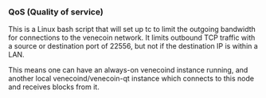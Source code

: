 ### QoS (Quality of service) ###

This is a Linux bash script that will set up tc to limit the outgoing bandwidth for connections to the venecoin network. It limits outbound TCP traffic with a source or destination port of 22556, but not if the destination IP is within a LAN.

This means one can have an always-on venecoind instance running, and another local venecoind/venecoin-qt instance which connects to this node and receives blocks from it.
